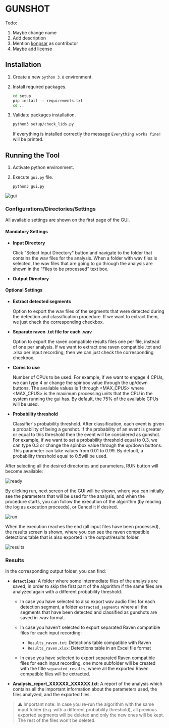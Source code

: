 # GUNSHOT
Todo:
1. Maybe change name
2. Add description
3. Mention [konpsar](https://github.com/konpsar) as contributor
4. Maybe add license

## Installation

1. Create a new `python 3.8` environment.

2. Install required packages. 

    ```bash
    cd setup
    pip install -r requirements.txt
    cd ..
    ```

3. Validate packages installation. 

    ```bash
    python3 setup/check_lids.py
    ```
    If everything is installed correctly the message  `Everything works fine!` will be printed.

## Running the Tool

1. Activate python environment.

2. Execute `gui.py` file.

    `python3 gui.py`

![gui](Images/gui.png)

### Configurations/Directories/Settings

All available settings are shown on the first page of the GUI.

#### Mandatory Settings

- **Input Directory**

  Click "Select Input Directory" button and navigate to the folder that contains the wav files for the analysis. When a folder with wav files is selected, the wav files that are going to go through the analysis are shown in the “Files to be processed” text box.

- **Output Directory**

#### Optional Settings 

- **Extract detected segments** 

  Option to export the wav files of the segments that were detected during the  detection and classification procedure. If we want to extract them, we just check the corresponding checkbox.

- **Separate raven .txt file for each .wav** 

  Option to export the raven compatible results files one per file, instead of one per analysis. If we want to extract one raven compatible .txt and .xlsx per input recording, then we can just check the corresponding checkbox. 

- **Cores to use**

  Number of CPUs to be used. For example, if we want to engage 4 CPUs, we can 
type 4 or change the spinbox value through the up/down buttons. The available  values is 1 through <MAX_CPUS> where <MAX_CPUS> is the maximum 
processing units that the CPU in the system running the gui has. By default, the 75% of the available CPUs will be used. 

- **Probability threshold**

  Classifier's probability threshold. After classification, each event is given a probability of being a gunshot. If the probability of an event is greater or equal to this threshold then the event will be considered as gunshot. For example, if we want to set a probability threshold equal to 0.3, we can type 0.3 or change the spinbox value through the up/down buttons. This parameter can take values from 0.01 to 0.99. By default, a probability threshold equal to 0.5will be used.

After selecting all the desired directories and parameters, RUN button will become available:

![ready](Images/ready.png)

By clicking run, next screen of the GUI will be shown, where you can initially see the parameters that will be used for the analysis, and when the procedure starts, you can follow the execution of the algorithm (by reading the log as execution proceeds), or Cancel it if desired.

![run](Images/run.png)

When the execution reaches the end (all input files have been processed), the results screen is shown, where you can see the raven compatible detections table that is also exported in the output/results folder.

![results](Images/results.png)

### Results

In the corresponding output folder, you can find:

- **`detections`**: A folder where some intermediate files of the analysis are saved, in order to skip the first part of the algorithm if the same files are analyzed again with a different probability threshold.

  - In case you have selected to also export wav audio files for each detection segment, a folder `extracted_segments` where all the segments that have been detected and classified as gunshots are saved in .wav format.

  - In case you haven’t selected to export separated Raven compatible files for each input recording:
    - `Results_raven.txt`: Detections table compatible with Raven
    - `Results_raven.xlsx`: Detections table in an Excel file format

  - In case you have selected to export separated Raven compatible files for each input recording, one more subfolder will be created with the title `separated_results`, where all the exported Raven compatible files will be extracted.

- **Analysis_report_XXXXXX_XXXXXX.txt**: A report of the analysis which contains all the important information about the parameters used, the files analyzed, and the exported files.


> :warning: Important note: In case you re-run the algorithm with the same input folder (e.g. with a different probability threshold), all previous exported segments will be deleted and only the new ones will be kept. The rest of the files won’t be deleted.